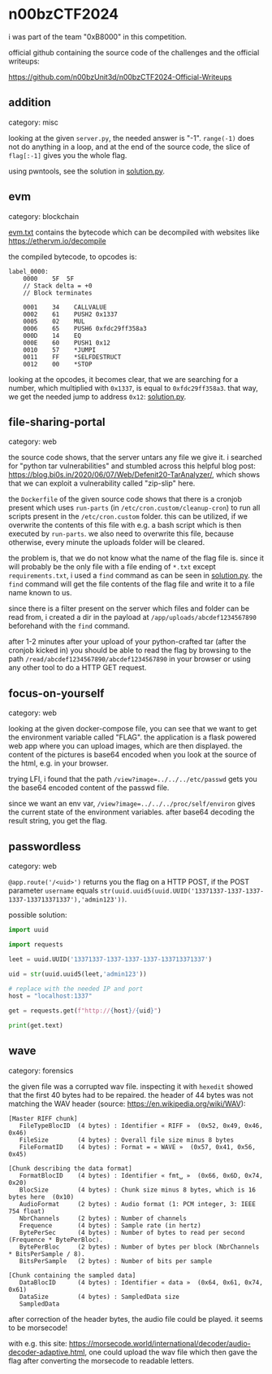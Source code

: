 # n00bzCTF2024

i was part of the team "0xB8000" in this competition.

official github containing the source code of the challenges and the official writeups:

https://github.com/n00bzUnit3d/n00bzCTF2024-Official-Writeups

## addition

category: misc

looking at the given `server.py`, the needed answer is "-1". `range(-1)` does not do anything in a loop, and at the end of the source code, the slice of `flag[:-1]` gives you the whole flag.

using pwntools, see the solution in [solution.py](addition/solution.py).

## evm

category: blockchain

[evm.txt](evm/evm.txt) contains the bytecode which can be decompiled with websites like https://ethervm.io/decompile

the compiled bytecode, to opcodes is:

```
label_0000:
    0000    5F  5F
    // Stack delta = +0
    // Block terminates

    0001    34    CALLVALUE
    0002    61    PUSH2 0x1337
    0005    02    MUL
    0006    65    PUSH6 0xfdc29ff358a3
    000D    14    EQ
    000E    60    PUSH1 0x12
    0010    57    *JUMPI
    0011    FF    *SELFDESTRUCT
    0012    00    *STOP
```

looking at the opcodes, it becomes clear, that we are searching for a number, which multiplied with `0x1337`, is equal to `0xfdc29ff358a3`. that way, we get the needed
jump to address `0x12`: [solution.py](evm/solution.py).

## file-sharing-portal

category: web

the source code shows, that the server untars any file we give it. i searched for "python tar vulnerabilities" and stumbled across this helpful blog post: https://blog.bi0s.in/2020/06/07/Web/Defenit20-TarAnalyzer/, which shows that we can exploit a vulnerability called "zip-slip" here.

the `Dockerfile` of the given source code shows that there is a cronjob present which uses `run-parts` (in `/etc/cron.custom/cleanup-cron`) to run all scripts present in the `/etc/cron.custom` folder. this can be utilized, if we overwrite the contents of this file with e.g. a bash script which is then executed by `run-parts`. we also need to overwrite this file, because otherwise, every minute the uploads folder will be cleared.

the problem is, that we do not know what the name of the flag file is. since it will probably be the only file with a file ending of `*.txt` except `requirements.txt`, i used a `find` command as can be seen in [solution.py](file-sharing-portal/solution.py). the `find` command will get the file contents of the flag file and write it to a file name known to us.

since there is a filter present on the server which files and folder can be read from, i created a dir in the payload at `/app/uploads/abcdef1234567890` beforehand with the `find` command.

after 1-2 minutes after your upload of your python-crafted tar (after the cronjob kicked in) you should be able to read the flag by browsing to the path `/read/abcdef1234567890/abcdef1234567890` in your browser or using any other tool to do a HTTP GET request.

## focus-on-yourself

category: web

looking at the given docker-compose file, you can see that we want to get the environment variable called "FLAG". the application is a flask powered web app where you can upload images, which are then displayed. the content of the pictures is base64 encoded when you look at the source of the html, e.g. in your browser.

trying LFI, i found that the path `/view?image=../../../etc/passwd` gets you the base64 encoded content of the passwd file.

since we want an env var, `/view?image=../../../proc/self/environ` gives the current state of the environment variables. after base64 decoding the result string, you get the flag.

## passwordless

category: web

`@app.route('/<uid>')` returns you the flag on a HTTP POST, if the POST parameter `username` equals `str(uuid.uuid5(uuid.UUID('13371337-1337-1337-1337-133713371337'),'admin123'))`.

possible solution:

```python
import uuid

import requests

leet = uuid.UUID('13371337-1337-1337-1337-133713371337')

uid = str(uuid.uuid5(leet,'admin123'))

# replace with the needed IP and port
host = "localhost:1337"

get = requests.get(f"http://{host}/{uid}")

print(get.text)
```

## wave

category: forensics

the given file was a corrupted wav file. inspecting it with `hexedit` showed that the first 40 bytes had to be repaired. the header of 44 bytes was not matching the WAV header (source: https://en.wikipedia.org/wiki/WAV):

```
[Master RIFF chunk]
   FileTypeBlocID  (4 bytes) : Identifier « RIFF »  (0x52, 0x49, 0x46, 0x46)
   FileSize        (4 bytes) : Overall file size minus 8 bytes
   FileFormatID    (4 bytes) : Format = « WAVE »  (0x57, 0x41, 0x56, 0x45)

[Chunk describing the data format]
   FormatBlocID    (4 bytes) : Identifier « fmt␣ »  (0x66, 0x6D, 0x74, 0x20)
   BlocSize        (4 bytes) : Chunk size minus 8 bytes, which is 16 bytes here  (0x10)
   AudioFormat     (2 bytes) : Audio format (1: PCM integer, 3: IEEE 754 float)
   NbrChannels     (2 bytes) : Number of channels
   Frequence       (4 bytes) : Sample rate (in hertz)
   BytePerSec      (4 bytes) : Number of bytes to read per second (Frequence * BytePerBloc).
   BytePerBloc     (2 bytes) : Number of bytes per block (NbrChannels * BitsPerSample / 8).
   BitsPerSample   (2 bytes) : Number of bits per sample

[Chunk containing the sampled data]
   DataBlocID      (4 bytes) : Identifier « data »  (0x64, 0x61, 0x74, 0x61)
   DataSize        (4 bytes) : SampledData size
   SampledData
```

after correction of the header bytes, the audio file could be played. it seems to be morsecode!

with e.g. this site: https://morsecode.world/international/decoder/audio-decoder-adaptive.html, one could upload the wav file which then gave the flag after converting the morsecode to readable letters.
